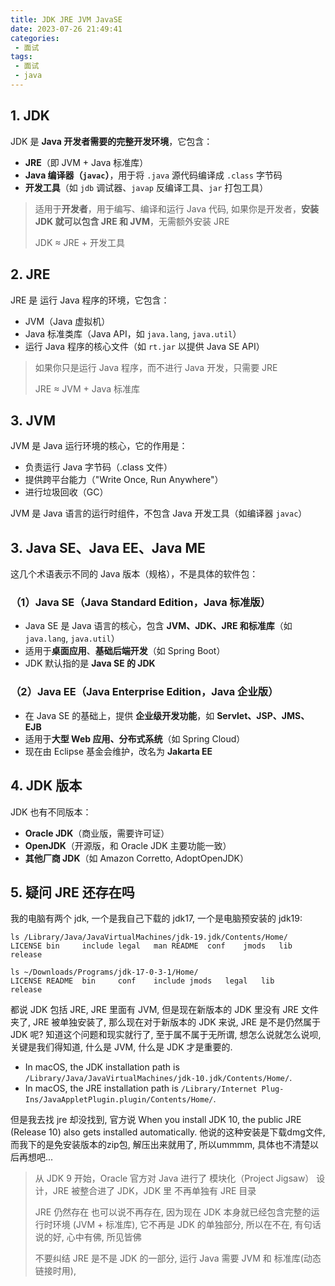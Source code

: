 ```yaml
---
title: JDK JRE JVM JavaSE
date: 2023-07-26 21:49:41
categories:
 - 面试
tags:
 - 面试
 - java
---
```


## 1. JDK

JDK 是 **Java 开发者需要的完整开发环境**，它包含：

- **JRE**（即 JVM + Java 标准库）
- **Java 编译器（`javac`）**，用于将 `.java` 源代码编译成 `.class` 字节码
- **开发工具**（如 `jdb` 调试器、`javap` 反编译工具、`jar` 打包工具）

>适用于**开发者**，用于编写、编译和运行 Java 代码, 如果你是开发者，**安装 JDK 就可以包含 JRE 和 JVM**，无需额外安装 JRE
>
>JDK ≈ JRE + 开发工具

## 2. JRE

JRE 是 运行 Java 程序的环境，它包含：

- JVM（Java 虚拟机）
- Java 标准类库（Java API，如 `java.lang`, `java.util`）
- 运行 Java 程序的核心文件（如 `rt.jar` 以提供 Java SE API）

> 如果你只是运行 Java 程序，而不进行 Java 开发，只需要 JRE
>
> JRE ≈ JVM + Java 标准库

## 3. JVM

JVM 是 Java 运行环境的核心，它的作用是：

- 负责运行 Java 字节码（.class 文件）
- 提供跨平台能力（"Write Once, Run Anywhere"）
- 进行垃圾回收（GC）

JVM 是 Java 语言的运行时组件，不包含 Java 开发工具（如编译器 `javac`）

## 3. Java SE、Java EE、Java ME

这几个术语表示不同的 Java 版本（规格），不是具体的软件包：

### **（1）Java SE（Java Standard Edition，Java 标准版）**

- Java SE 是 Java 语言的核心，包含 **JVM、JDK、JRE 和标准库**（如 `java.lang`, `java.util`）
- 适用于**桌面应用**、**基础后端开发**（如 Spring Boot）
- JDK 默认指的是 **Java SE 的 JDK**

### **（2）Java EE（Java Enterprise Edition，Java 企业版）**

- 在 Java SE 的基础上，提供 **企业级开发功能**，如 **Servlet、JSP、JMS、EJB**
- 适用于**大型 Web 应用、分布式系统**（如 Spring Cloud）
- 现在由 Eclipse 基金会维护，改名为 **Jakarta EE**

## 4. JDK 版本

JDK 也有不同版本：

- **Oracle JDK**（商业版，需要许可证）
- **OpenJDK**（开源版，和 Oracle JDK 主要功能一致）
- **其他厂商 JDK**（如 Amazon Corretto, AdoptOpenJDK）

## 5. 疑问 JRE 还存在吗

我的电脑有两个 jdk, 一个是我自己下载的 jdk17, 一个是电脑预安装的 jdk19:

```shell
ls /Library/Java/JavaVirtualMachines/jdk-19.jdk/Contents/Home/
LICENSE bin     include legal   man README  conf    jmods   lib     release

ls ~/Downloads/Programs/jdk-17-0-3-1/Home/
LICENSE README  bin     conf    include jmods   legal   lib     release
```

都说 JDK 包括 JRE, JRE 里面有 JVM, 但是现在新版本的 JDK 里没有 JRE 文件夹了, JRE 被单独安装了, 那么现在对于新版本的 JDK 来说, JRE 是不是仍然属于 JDK 呢? 知道这个问题和现实就行了, 至于属不属于无所谓, 想怎么说就怎么说呗, 关键是我们得知道, 什么是 JVM, 什么是 JDK 才是重要的. 


- In macOS, the JDK installation path is `/Library/Java/JavaVirtualMachines/jdk-10.jdk/Contents/Home/`.
- In macOS, the JRE installation path is `/Library/Internet Plug-Ins/JavaAppletPlugin.plugin/Contents/Home/`.

但是我去找 jre 却没找到, 官方说 When you install JDK 10, the public JRE (Release 10) also gets installed automatically. 他说的这种安装是下载dmg文件, 而我下的是免安装版本的zip包, 解压出来就用了, 所以ummmm, 具体也不清楚以后再想吧...

> 从 JDK 9 开始，Oracle 官方对 Java 进行了 模块化（Project Jigsaw） 设计，JRE 被整合进了 JDK，JDK 里 不再单独有 JRE 目录
>
> JRE 仍然存在 也可以说不再存在, 因为现在 JDK 本身就已经包含完整的运行时环境 (JVM + 标准库), 它不再是 JDK 的单独部分, 所以在不在, 有句话说的好, 心中有佛, 所见皆佛
>
> 不要纠结 JRE 是不是 JDK 的一部分, 运行 Java 需要 JVM 和 标准库(动态链接时用), 

